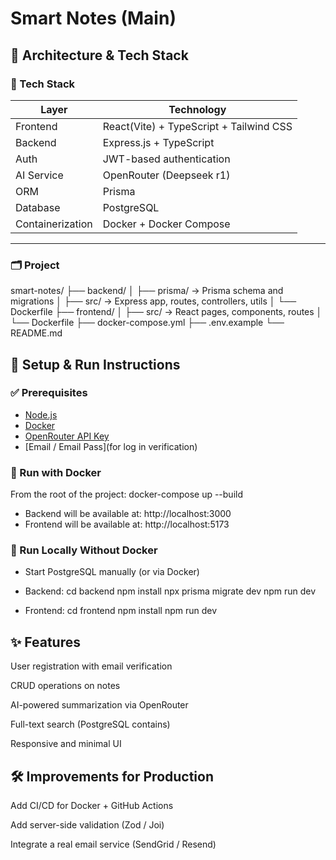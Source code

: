 # Smart Notes (Main)

## 📐 Architecture & Tech Stack

### 🧱 Tech Stack

| Layer        | Technology                          |
|--------------|-------------------------------------|
| Frontend     | React(Vite) + TypeScript + Tailwind CSS   |
| Backend      | Express.js + TypeScript             |
| Auth         | JWT-based authentication            |
| AI Service   | OpenRouter (Deepseek r1)             |
| ORM          | Prisma                              |
| Database     | PostgreSQL                          |
| Containerization | Docker + Docker Compose         |

---

### 🗂 Project 

smart-notes/
├── backend/
│ ├── prisma/ → Prisma schema and migrations
│ ├── src/ → Express app, routes, controllers, utils
│ └── Dockerfile
├── frontend/
│ ├── src/ → React pages, components, routes
│ └── Dockerfile
├── docker-compose.yml
├── .env.example
└── README.md

## 🚀 Setup & Run Instructions

### ✅ Prerequisites

- [Node.js](https://nodejs.org/)
- [Docker](https://www.docker.com/)
- [OpenRouter API Key](https://openrouter.ai/keys)
- [Email / Email Pass](for log in verification)

### 🐳 Run with Docker
From the root of the project:
docker-compose up --build

- Backend will be available at: http://localhost:3000
- Frontend will be available at: http://localhost:5173

### 🧪 Run Locally Without Docker
- Start PostgreSQL manually (or via Docker)

- Backend:
cd backend
npm install
npx prisma migrate dev
npm run dev

- Frontend:
cd frontend
npm install
npm run dev

## ✨ Features

User registration with email verification

CRUD operations on notes

AI-powered summarization via OpenRouter

Full-text search (PostgreSQL contains)

Responsive and minimal UI

## 🛠 Improvements for Production

Add CI/CD for Docker + GitHub Actions

Add server-side validation (Zod / Joi)

Integrate a real email service (SendGrid / Resend)

